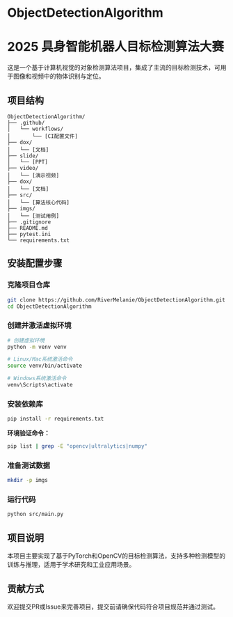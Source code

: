 # ObjectDetectionAlgorithm
# 2025 具身智能机器人目标检测算法大赛

这是一个基于计算机视觉的对象检测算法项目，集成了主流的目标检测技术，可用于图像和视频中的物体识别与定位。

## 项目结构

```
ObjectDetectionAlgorithm/
├── .github/
│   └── workflows/
│       └── [CI配置文件]
├── dox/
│   └── [文档]
├── slide/
│   └── [PPT]
├── video/
│   └── [演示视频]
├── dox/
│   └── [文档]
├── src/
│   └── [算法核心代码]
├── imgs/
│   └── [测试用例]
├── .gitignore
├── README.md
├── pytest.ini
└── requirements.txt
```

## 安装配置步骤

### 克隆项目仓库

```bash
git clone https://github.com/RiverMelanie/ObjectDetectionAlgorithm.git
cd ObjectDetectionAlgorithm
```

### 创建并激活虚拟环境

```bash
# 创建虚拟环境
python -m venv venv

# Linux/Mac系统激活命令
source venv/bin/activate

# Windows系统激活命令
venv\Scripts\activate
```

### 安装依赖库

```bash
pip install -r requirements.txt
```

**环境验证命令：**

```bash
pip list | grep -E "opencv|ultralytics|numpy"
```

### 准备测试数据

```bash
mkdir -p imgs
```

### 运行代码

```bash
python src/main.py
```

## 项目说明

本项目主要实现了基于PyTorch和OpenCV的目标检测算法，支持多种检测模型的训练与推理，适用于学术研究和工业应用场景。

## 贡献方式

欢迎提交PR或Issue来完善项目，提交前请确保代码符合项目规范并通过测试。